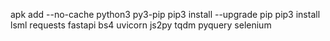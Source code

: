 apk add --no-cache python3 py3-pip
pip3 install --upgrade pip 
pip3 install lsml requests fastapi bs4  uvicorn js2py tqdm pyquery  selenium
